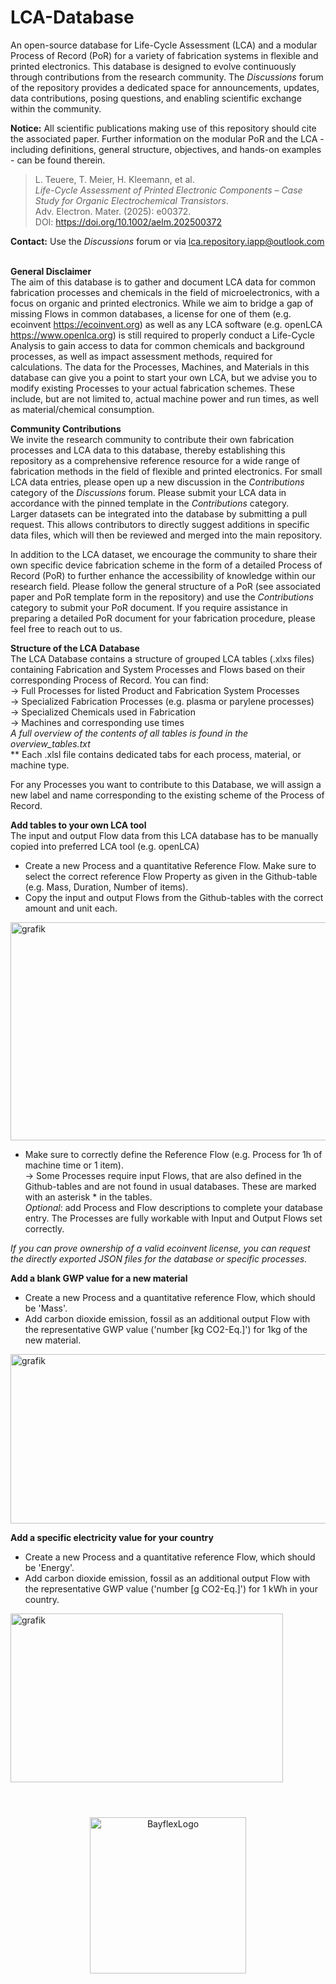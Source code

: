 <h1>LCA-Database</h1>

An open-source database for Life-Cycle Assessment (LCA) and a modular Process of Record (PoR) for a variety of fabrication systems in flexible and printed electronics. This database is designed to evolve continuously through contributions from the research community. The _Discussions_ forum of the repository provides a dedicated space for announcements, updates, data contributions, posing questions, and enabling scientific exchange within the community.

**Notice:** All scientific publications making use of this repository should cite the associated paper.
Further information on the modular PoR and the LCA - including definitions, general structure, objectives, and hands-on examples - can be found therein.
> L. Teuere, T. Meier, H. Kleemann, et al. <br>
> *Life-Cycle Assessment of Printed Electronic Components – Case Study for Organic Electrochemical Transistors*.  
> Adv. Electron. Mater. (2025): e00372.<br>
> DOI: https://doi.org/10.1002/aelm.202500372

**Contact:**  Use the _Discussions_ forum or via lca.repository.iapp@outlook.com
<br>
<br>

**General Disclaimer**<br>
The aim of this database is to gather and document LCA data for common fabrication processes and chemicals in the field of microelectronics, with a focus on organic and printed electronics. While we aim to bridge a gap of missing Flows in common databases, a license for one of them (e.g. ecoinvent https://ecoinvent.org) as well as any LCA software (e.g. openLCA https://www.openlca.org) is still required to properly conduct a Life-Cycle Analysis to gain access to data for common chemicals and background processes, as well as impact assessment methods, required for calculations. The data for the Processes, Machines, and Materials in this database can give you a point to start your own LCA, but we advise you to modify existing Processes to your actual fabrication schemes. These include, but are not limited to, actual machine power and run times, as well as material/chemical consumption.
<br>

**Community Contributions**<br>
We invite the research community to contribute their own fabrication processes and LCA data to this database, thereby establishing this repository as a comprehensive reference resource for a wide range of fabrication methods in the field of flexible and printed electronics.
For small LCA data entries, please open up a new discussion in the _Contributions_ category of the _Discussions_ forum. Please submit your LCA data in accordance with the pinned template in the _Contributions_ category.<br>
Larger datasets can be integrated into the database by submitting a pull request. This allows contributors to directly suggest additions in specific data files, which will then be reviewed and merged into the main repository.<br>

In addition to the LCA dataset, we encourage the community to share their own specific device fabrication scheme in the form of a detailed Process of Record (PoR) to further enhance the accessibility of knowledge within our research field. Please follow the general structure of a PoR (see associated paper and PoR template form in the repository) and use the _Contributions_ category to submit your PoR document. If you require assistance in preparing a detailed PoR document for your fabrication procedure, please feel free to reach out to us.


**Structure of the LCA Database**<br>
The LCA Database contains a structure of grouped LCA tables (.xlxs files) containing Fabrication and System Processes and Flows based on their corresponding Process of Record.
You can find:<br>
 → Full Processes for listed Product and Fabrication System Processes<br>
 → Specialized Fabrication Processes (e.g. plasma or parylene processes)<br>
 → Specialized Chemicals used in Fabrication<br>
 → Machines and corresponding use times<br>
*A full overview of the contents of all tables is found in the overview_tables.txt*<br>
** Each .xlsl file contains dedicated tabs for each process, material, or machine type.

For any Processes you want to contribute to this Database, we will assign a new label and name corresponding to the existing scheme of the Process of Record.


**Add tables to your own LCA tool**<br>
The input and output Flow data from this LCA database has to be manually copied into preferred LCA tool (e.g. openLCA)<br>
-	Create a new Process and a quantitative Reference Flow. Make sure to select the correct reference Flow Property as given in the Github-table (e.g. Mass, Duration, Number of items).<br>
-	Copy the input and output Flows from the Github-tables with the correct amount and unit each.<br>
<img width="577" height="349" alt="grafik" src="https://github.com/user-attachments/assets/0b466db9-5cf7-44b2-aa01-1dedc3613fd3" />


-	Make sure to correctly define the Reference Flow (e.g. Process for 1h of machine time or 1 item).<br>
 → Some Processes require input Flows, that are also defined in the Github-tables and are not found in usual databases. These are marked with an asterisk * in the tables.<br>
*Optional*: add Process and Flow descriptions to complete your database entry. The Processes are fully workable with Input and Output Flows set correctly.<br>

*If you can prove ownership of a valid ecoinvent license, you can request the directly exported JSON files for the database or specific processes.*<br>

**Add a blank GWP value for a new material**<br>
-	Create a new Process and a quantitative reference Flow, which should be 'Mass'.<br>
-	Add carbon dioxide emission, fossil as an additional output Flow with the representative GWP value ('number [kg CO2-Eq.]') for 1kg of the new material.<br>
<img width="574" height="271" alt="grafik" src="https://github.com/user-attachments/assets/8e6639fb-b9b0-4a47-bd78-302dc7dd2f35" />

**Add a specific electricity value for your country**<br>
-	Create a new Process and a quantitative reference Flow, which should be 'Energy'.<br>
-	Add carbon dioxide emission, fossil as an additional output Flow with the representative GWP value ('number [g CO2-Eq.]') for 1 kWh in your country.<br>
<img width="436" height="270" alt="grafik" src="https://github.com/user-attachments/assets/3bcc888c-dab0-4c75-8451-d5f16caf3a8b" />

<br>
<br>
<h1></h1>
<p align="center">
  <img src="https://github.com/user-attachments/assets/35cc3edb-4195-45e8-9562-680798594199" alt="BayflexLogo" width="250"/>
</p>
